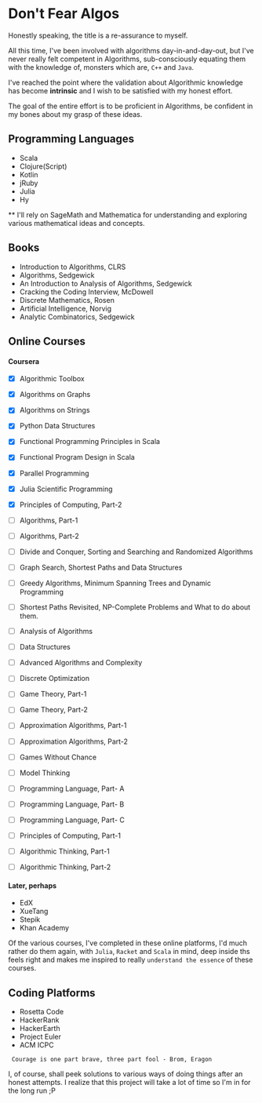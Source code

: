 # Don't Fear Algos


Honestly speaking, the title is a re-assurance to myself.

All this time, I've been involved with algorithms day-in-and-day-out, but I've never really felt competent in Algorithms, sub-consciously equating them with the knowledge of, monsters which are, `C++` and `Java`.

I've reached the point where the validation about Algorithmic knowledge has become **intrinsic** and I wish to be satisfied with my honest effort.

The goal of the entire effort is to be proficient in Algorithms, be confident in my bones about my grasp of these ideas. 

## Programming Languages
- Scala
- Clojure(Script)
- Kotlin
- jRuby
- Julia
- Hy


** I'll rely on SageMath and Mathematica for understanding and exploring various mathematical ideas and concepts.

## Books 

- Introduction to Algorithms, CLRS
- Algorithms, Sedgewick
- An Introduction to Analysis of Algorithms, Sedgewick
- Cracking the Coding Interview, McDowell
- Discrete Mathematics, Rosen
- Artificial Intelligence, Norvig
- Analytic Combinatorics, Sedgewick


## Online Courses
#### Coursera
- [x] Algorithmic Toolbox
- [x] Algorithms on Graphs
- [x] Algorithms on Strings
- [x] Python Data Structures
- [x] Functional Programming Principles in Scala
- [x] Functional Program Design in Scala
- [x] Parallel Programming
- [x] Julia Scientific Programming
- [x] Principles of Computing, Part-2
- [ ] Algorithms, Part-1
- [ ] Algorithms, Part-2
- [ ] Divide and Conquer, Sorting and Searching and Randomized Algorithms
- [ ] Graph Search, Shortest Paths and Data Structures
- [ ] Greedy Algorithms, Minimum Spanning Trees and Dynamic Programming
- [ ] Shortest Paths Revisited, NP-Complete Problems and What to do about them.
- [ ] Analysis of Algorithms
- [ ] Data Structures
- [ ] Advanced Algorithms and Complexity
- [ ] Discrete Optimization
- [ ] Game Theory, Part-1
- [ ] Game Theory, Part-2
- [ ] Approximation Algorithms, Part-1
- [ ] Approximation Algorithms, Part-2
- [ ] Games Without Chance
- [ ] Model Thinking



- [ ] Programming Language, Part- A
- [ ] Programming Language, Part- B
- [ ] Programming Language, Part- C
- [ ] Principles of Computing, Part-1
- [ ] Algorithmic Thinking, Part-1
- [ ] Algorithmic Thinking, Part-2

#### Later, perhaps
- EdX
- XueTang
- Stepik
- Khan Academy


Of the various courses, I've completed in these online platforms, I'd much rather do them again, with `Julia`, `Racket` and `Scala` in mind, deep inside ths feels right and makes me inspired to really `understand the essence` of these courses.

## Coding Platforms
- Rosetta Code
- HackerRank
- HackerEarth
- Project Euler
- ACM ICPC

```
 Courage is one part brave, three part fool - Brom, Eragon
```


 I, of course, shall peek solutions to various ways of doing things after an honest attempts. I realize that this project will take a lot of time so I'm in for the long run ;P


